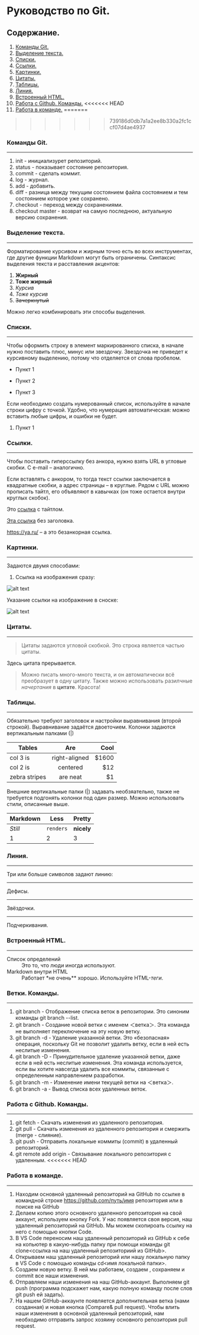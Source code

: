 # Руководство по Git.
## Содержание.
1. [Команды Git.](#команды-git)
2. [Выделение текста.](#выделение-текста)
3. [Списки.](#списки)
4. [Ссылки.](#ссылки)
5. [Картинки.](#картинки)
6. [Цитаты.](#цитаты)
7. [Таблицы.](#таблицы)
8. [Линия.](#линия)
9. [Встроенный HTML.](#встроенный-html)
10. [Работа c Github. Команды.](#работа-с-github-команды)
<<<<<<< HEAD
11. [Работа в команде.](#работа-в-команде)
=======
>>>>>>> 739186d0db7a1a2ee8b330a2fc1ccf07d4ae4937
### Команды Git.
---
1. init - инициализурет репозиторий.
2. status - показывает состояние репозитория.
3. commit - сделать коммит.
4. log - журнал.
5. add - добавить.
6. diff - разница между текущим состоянием файла состоянием и тем состоянием которое уже сохранено. 
7. checkout - переход между сохранениями.
8. checkout master - возврат на самую последнюю, актуальную версию сохранения.
### Выделение текста.
---
Форматирование курсивом и жирным точно есть во всех инструментах, где другие функции Markdown могут быть ограничены. Синтаксис выделения текста и расставления акцентов:
1. __Жирный__
2. **Тоже жирный**
3. *Курсив*
4. _Тоже курсив_
5. ~~Зачеркнутый~~

Можно легко комбинировать эти способы выделения.
### Списки.
---
Чтобы оформить строку в элемент маркированного списка, в начале нужно поставить плюс, минус или звездочку. Звездочка не приведет к курсивному выделению, потому что отделяется от слова пробелом.
- Пункт 1 
+ Пункт 2
* Пункт 3

Если необходимо создать нумерованный список, используйте в начале строки цифру с точкой. Удобно, что нумерация автоматическая: можно вставить любые цифры, и ошибки не будет.
1. Пункт 1
### Ссылки.
---
Чтобы поставить гиперссылку без анкора, нужно взять URL в угловые скобки. С e-mail – аналогично.

Если вставлять с анкором, то тогда текст ссылки заключается в квадратные скобки, а адрес страницы – в круглые. Рядом с URL можно прописать тайтл, его объявляют в кавычках (он тоже остается внутри круглых скобок).

Это [ссылка](https://ya.ru/ "Поиск Яндекс") с тайтлом.

[Эта ссылка](https://ya.ru/) без заголовка.

<https://ya.ru/> – а это безанкорная ссылка.

### Картинки.
---
Задаются двумя способами:

1. Ссылка на изображения сразу:

![alt text](https://upload.wikimedia.org/wikipedia/en/a/af/Cover_Art_of_Metro_Exodus.png "METRO")

Указание ссылки на изображение в сноске: 

![alt text][logo]

[logo]: https://cs6.pikabu.ru/avatars/1420/x1420822-1660635184.png "Lion"

### Цитаты.
---
> Цитаты задаются угловой скобкой.
> Это строка является частью цитаты.

Здесь цитата прерывается.

> Можно писать много-много текста, и он автоматически всё преобразует в одну цитату. Также можно использовать разилчные *начертания* в **цитате**. Красота!
### Таблицы.
---
Обязательно требуют заголовок и настройки выравнивания (второй строкой). Выравнивание задаётся двоеточием. Колонки задаются вертикальным палками (|)

| Tables        | Are           | Cool  |
| ------------- |:-------------:| -----:|
| col 3 is      | right-aligned | $1600 |
| col 2 is      | centered      |   $12 |
| zebra stripes | are neat      |    $1 |

Внешние вертикальные палки (|) задавать необзяательно, также не требуется подгонять колонки под один размер. Можно использовать стили, описанные выше.

Markdown | Less | Pretty
--- | --- | ---
*Still* | `renders` | **nicely**
1 | 2 | 3
### Линия.
---
Три или больше символов задают линию:

---

Дефисы.

***

Звёздочки.

___

Подчеркивания.
### Встроенный HTML.
---
<dl>
  <dt>Список определений</dt>
  <dd>Это то, что люди иногда используют.</dd>

  <dt>Markdown внутри HTML</dt>
  <dd>Работает *не очень** хорошо. Используйте HTML-<em>теги</em>.</dd>
</dl>

### Ветки. Команды.
---
1. git branch - Отображение списка веток в репозитории. Это синоним команды git branch --list.
2. git branch <branch> - Создание новой ветки с именем ＜ветка＞. Эта команда не выполняет переключение на эту новую ветку.
3. git branch -d <branch> - Удаление указанной ветки. Это «безопасная» операция, поскольку Git не позволит удалить ветку, если в ней есть неслитые изменения.
4. git branch -D <branch> - Принудительное удаление указанной ветки, даже если в ней есть неслитые изменения. Эта команда используется, если вы хотите навсегда удалить все коммиты, связанные с определенным направлением разработки.
5. git branch -m <branch> - Изменение имени текущей ветки на ＜ветка＞.
6. git branch -a - Вывод списка всех удаленных веток.
### Работа с Github. Команды.
---
1. git fetch - Скачать изменения из удаленного репозитория.
2. git pull - Скачать изменения из удаленного репозитория и смержить (merge - слияние).
3. git push - Отправить локальные коммиты (commit) в удаленный репозиторий.
4. git remote add origin - Связывание локального репозитория с удаленным.
<<<<<<< HEAD
### Работа в команде.
---
1. Находим основной удаленный репозиторий на GitHub по ссылке в командной строке https://github.com/путь/имя репозитория или в поиске на GitHub
2. Делаем копию этого основного удаленного репозитория на свой аккаунт, используем кнопку Fork. У нас появляется своя версия, наш удаленный репозиторий на GitHub. Мы можем скопироать ссылку на него с помощью кнопки Code.
3. В VS Code переносим наш удаленный репозиторий из GitHub к себе на копьютер в какую-нибудь папку при помощи команды git clone<ссылка на наш удаленный репозиториий из GitHub>.
4. Открываем наш удаленный репозиторий или нашу локальную папку в VS Code с помощью команды cd<имя локальной папки>.
5. Создаем новую ветку. В ней мы работаем, создаем , сохраняем и commit все наши изменения.
6. Отправляем наши изменения на наш GitHub-аккаунт. Выполняем git push (программа подскажет нам, какую полную команду после слов git push ей задать).
7. На нашем GitHub-аккаунте появляется дополнительная ветка (нами созданная) и новая кнопка (Compare& pull request). Чтобы влить наши изменения в основной удаленный репозиторий, нам необходимо отправить запрос хозяину основного репозитория pull request.